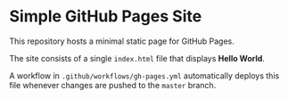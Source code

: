 # Simple GitHub Pages Site

This repository hosts a minimal static page for GitHub Pages.

The site consists of a single `index.html` file that displays **Hello World**.

A workflow in `.github/workflows/gh-pages.yml` automatically deploys this file whenever changes are pushed to the `master` branch.
